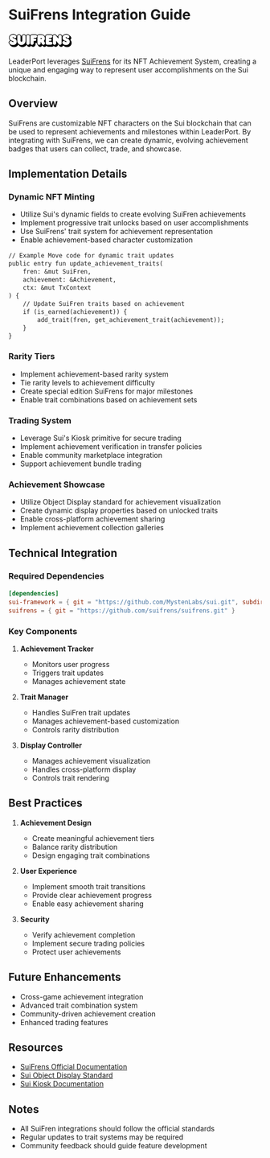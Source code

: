 # SuiFrens Integration Guide

<img src="../images/suifrens.png" alt="Sui" width="128" />

LeaderPort leverages [SuiFrens](https://suifrens.com/) for its NFT Achievement System, creating a unique and engaging way to represent user accomplishments on the Sui blockchain.

## Overview

SuiFrens are customizable NFT characters on the Sui blockchain that can be used to represent achievements and milestones within LeaderPort. By integrating with SuiFrens, we can create dynamic, evolving achievement badges that users can collect, trade, and showcase.

## Implementation Details

### Dynamic NFT Minting

- Utilize Sui's dynamic fields to create evolving SuiFren achievements
- Implement progressive trait unlocks based on user accomplishments
- Use SuiFrens' trait system for achievement representation
- Enable achievement-based character customization

```move
// Example Move code for dynamic trait updates
public entry fun update_achievement_traits(
    fren: &mut SuiFren,
    achievement: &Achievement,
    ctx: &mut TxContext
) {
    // Update SuiFren traits based on achievement
    if (is_earned(achievement)) {
        add_trait(fren, get_achievement_trait(achievement));
    }
}
```

### Rarity Tiers

- Implement achievement-based rarity system
- Tie rarity levels to achievement difficulty
- Create special edition SuiFrens for major milestones
- Enable trait combinations based on achievement sets

### Trading System

- Leverage Sui's Kiosk primitive for secure trading
- Implement achievement verification in transfer policies
- Enable community marketplace integration
- Support achievement bundle trading

### Achievement Showcase

- Utilize Object Display standard for achievement visualization
- Create dynamic display properties based on unlocked traits
- Enable cross-platform achievement sharing
- Implement achievement collection galleries

## Technical Integration

### Required Dependencies
```toml
[dependencies]
sui-framework = { git = "https://github.com/MystenLabs/sui.git", subdir = "crates/sui-framework", rev = "framework/testnet" }
suifrens = { git = "https://github.com/suifrens/suifrens.git" }
```

### Key Components

1. **Achievement Tracker**
   - Monitors user progress
   - Triggers trait updates
   - Manages achievement state

2. **Trait Manager**
   - Handles SuiFren trait updates
   - Manages achievement-based customization
   - Controls rarity distribution

3. **Display Controller**
   - Manages achievement visualization
   - Handles cross-platform display
   - Controls trait rendering

## Best Practices

1. **Achievement Design**
   - Create meaningful achievement tiers
   - Balance rarity distribution
   - Design engaging trait combinations

2. **User Experience**
   - Implement smooth trait transitions
   - Provide clear achievement progress
   - Enable easy achievement sharing

3. **Security**
   - Verify achievement completion
   - Implement secure trading policies
   - Protect user achievements

## Future Enhancements

- Cross-game achievement integration
- Advanced trait combination system
- Community-driven achievement creation
- Enhanced trading features

## Resources

- [SuiFrens Official Documentation](https://suifrens.com/about)
- [Sui Object Display Standard](https://docs.sui.io/standards/display)
- [Sui Kiosk Documentation](https://docs.sui.io/standards/kiosk)

## Notes

- All SuiFren integrations should follow the official standards
- Regular updates to trait systems may be required
- Community feedback should guide feature development 
